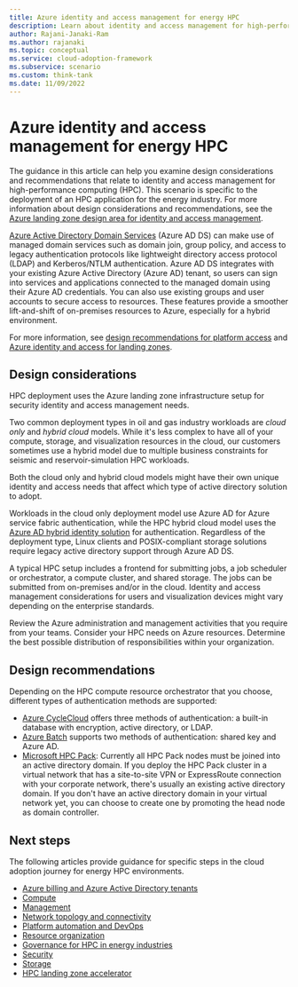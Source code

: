 ```yaml
---
title: Azure identity and access management for energy HPC
description: Learn about identity and access management for high-performance computing (HPC) using this energy industry scenario that builds on the Azure landing zone design area.
author: Rajani-Janaki-Ram
ms.author: rajanaki
ms.topic: conceptual
ms.service: cloud-adoption-framework
ms.subservice: scenario
ms.custom: think-tank
ms.date: 11/09/2022
---
```


# Azure identity and access management for energy HPC

The guidance in this article can help you examine design considerations and recommendations that relate to identity and access management for high-performance computing (HPC). This scenario is specific to the deployment of an HPC application for the energy industry. For more information about design considerations and recommendations, see the [Azure landing zone design area for identity and access management](/azure/cloud-adoption-framework/ready/landing-zone/design-area/identity-access).

[Azure Active Directory Domain Services](/azure/active-directory-domain-services/overview) (Azure AD DS) can make use of managed domain services such as domain join, group policy, and access to legacy authentication protocols like lightweight directory access protocol (LDAP) and Kerberos/NTLM authentication. Azure AD DS integrates with your existing Azure Active Directory (Azure AD) tenant, so users can sign into services and applications connected to the managed domain using their Azure AD credentials. You can also use existing groups and user accounts to secure access to resources. These features provide a smoother lift-and-shift of on-premises resources to Azure, especially for a hybrid environment.

For more information, see [design recommendations for platform access](/azure/cloud-adoption-framework/ready/landing-zone/design-area/identity-access-platform-access#design-recommendations-for-platform-access) and [Azure identity and access for landing zones](/azure/cloud-adoption-framework/ready/landing-zone/design-area/identity-access-landing-zones).

## Design considerations

HPC deployment uses the Azure landing zone infrastructure setup for security identity and access management needs.

Two common deployment types in oil and gas industry workloads are *cloud only* and *hybrid cloud* models. While it's less complex to have all of your compute, storage, and visualization resources in the cloud, our customers sometimes use a hybrid model due to multiple business constraints for seismic and reservoir-simulation HPC workloads.

Both the cloud only and hybrid cloud models might have their own unique identity and access needs that affect which type of active directory solution to adopt.

Workloads in the cloud only deployment model use Azure AD for Azure service fabric authentication, while the HPC hybrid cloud model uses the [Azure AD hybrid identity solution](/azure/active-directory/hybrid/choose-ad-authn) for authentication. Regardless of the deployment type, Linux clients and POSIX-compliant storage solutions require legacy active directory support through Azure AD DS.

A typical HPC setup includes a frontend for submitting jobs, a job scheduler or orchestrator, a compute cluster, and shared storage. The jobs can be submitted from on-premises and/or in the cloud. Identity and access management considerations for users and visualization devices might vary depending on the enterprise standards.

Review the Azure administration and management activities that you require from your teams. Consider your HPC needs on Azure resources. Determine the best possible distribution of responsibilities within your organization.

## Design recommendations

Depending on the HPC compute resource orchestrator that you choose, different types of authentication methods are supported:

- [Azure CycleCloud](/azure/cyclecloud/overview) offers three methods of authentication: a built-in database with encryption, active directory, or LDAP.
- [Azure Batch](/azure/batch/batch-technical-overview) supports two methods of authentication: shared key and Azure AD.
- [Microsoft HPC Pack](/powershell/high-performance-computing/overview-of-microsoft-hpc-pack): Currently all HPC Pack nodes must be joined into an active directory domain. If you deploy the HPC Pack cluster in a virtual network that has a site-to-site VPN or ExpressRoute connection with your corporate network, there's usually an existing active directory domain. If you don't have an active directory domain in your virtual network yet, you can choose to create one by promoting the head node as domain controller.

## Next steps

The following articles provide guidance for specific steps in the cloud adoption journey for energy HPC environments.

- [Azure billing and Azure Active Directory tenants](./azure-billing-active-directory-tenant.md)
- [Compute](./compute.md)
- [Management](./management.md)
- [Network topology and connectivity](./network-topology-connectivity.md)
- [Platform automation and DevOps](./platform-automation-devops.md)
- [Resource organization](./resource-organization.md)
- [Governance for HPC in energy industries](./security-governance-compliance.md)
- [Security](./security.md)
- [Storage](./storage.md)
- [HPC landing zone accelerator](../azure-hpc-landing-zone-accelerator.md)
